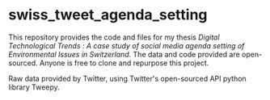 # swiss_tweet_agenda_setting
This repository provides the code and files for my thesis <i>Digital Technological Trends : A case study of social media agenda setting of Environmental Issues in Switzerland</i>. The data and code provided are open-sourced. Anyone is free to clone and repurpose this project.

Raw data provided by Twitter, using Twitter's open-sourced API python library Tweepy.


